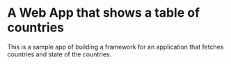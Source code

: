 # A Web App that shows a table of countries
This is a sample app of building a framework for an application that fetches countries and state of the countries.
